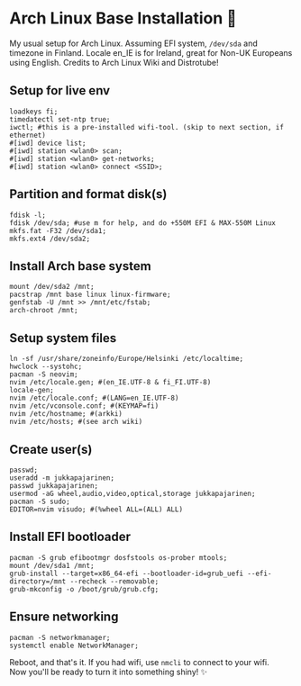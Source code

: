 # Arch Linux Base Installation :mage:
 
My usual setup for Arch Linux. Assuming EFI system, `/dev/sda` and timezone in Finland. 
Locale en_IE is for Ireland, great for Non-UK Europeans using English. 
Credits to Arch Linux Wiki and Distrotube!
 
## Setup for live env
```
loadkeys fi;
timedatectl set-ntp true;
iwctl; #this is a pre-installed wifi-tool. (skip to next section, if ethernet)
#[iwd] device list; 
#[iwd] station <wlan0> scan; 
#[iwd] station <wlan0> get-networks;
#[iwd] station <wlan0> connect <SSID>;
```
 
## Partition and format disk(s)
```
fdisk -l;
fdisk /dev/sda; #use m for help, and do +550M EFI & MAX-550M Linux
mkfs.fat -F32 /dev/sda1;
mkfs.ext4 /dev/sda2;
```
 
## Install Arch base system
```
mount /dev/sda2 /mnt;
pacstrap /mnt base linux linux-firmware;
genfstab -U /mnt >> /mnt/etc/fstab;
arch-chroot /mnt;
```
 
## Setup system files
```
ln -sf /usr/share/zoneinfo/Europe/Helsinki /etc/localtime;
hwclock --systohc;
pacman -S neovim;
nvim /etc/locale.gen; #(en_IE.UTF-8 & fi_FI.UTF-8)
locale-gen;
nvim /etc/locale.conf; #(LANG=en_IE.UTF-8)
nvim /etc/vconsole.conf; #(KEYMAP=fi)
nvim /etc/hostname; #(arkki)
nvim /etc/hosts; #(see arch wiki)
```
 
## Create user(s)
```
passwd;
useradd -m jukkapajarinen;
passwd jukkapajarinen;
usermod -aG wheel,audio,video,optical,storage jukkapajarinen;
pacman -S sudo;
EDITOR=nvim visudo; #(%wheel ALL=(ALL) ALL)
```
 
## Install EFI bootloader
```
pacman -S grub efibootmgr dosfstools os-prober mtools;
mount /dev/sda1 /mnt;
grub-install --target=x86_64-efi --bootloader-id=grub_uefi --efi-directory=/mnt --recheck --removable;
grub-mkconfig -o /boot/grub/grub.cfg;
```
 
## Ensure networking
```
pacman -S networkmanager;
systemctl enable NetworkManager;
```
 
Reboot, and that's it. If you had wifi, use `nmcli` to connect to your wifi.  
Now you'll be ready to turn it into something shiny! :sparkles: